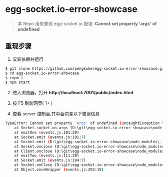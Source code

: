 # egg-socket.io-error-showcase
> 本 Repo 用来重现 egg-socket.io 报错:  **Cannot set property 'args' of undefined**

## 重现步骤
1. 安装依赖并运行
```bash
$ git clone https://github.com/pengkobe/egg-socket.io-error-showcase.git
$ cd egg-socket.io-error-showcase
$ cnpm i
$ npm start
```

2. 进入浏览器，打开 **http://localhost:7001/public/index.html**

3. 按 F5 刷新网页( 1+ )

4. 查看 server 控制台,其中会包含以下错误信息
```bash
TypeError: Cannot set property 'args' of undefined (uncaughtException throw 1 times on pid:57576)
    at Socket.socket.on.args (D:\git\egg-socket.io-error-showcase\node_modules\._egg-socket.io@3.0.0@egg-socket.io\lib\io.js:68:37)
    at emitOne (events.js:101:20)
    at Socket.emit (events.js:191:7)
    at Socket.emit (D:\git\egg-socket.io-error-showcase\node_modules\._socket.io@2.0.4@socket.io\lib\socket.js:140:10)
    at Socket.onclose (D:\git\egg-socket.io-error-showcase\node_modules\._socket.io@2.0.4@socket.io\lib\socket.js:452:8)
    at Client.onclose (D:\git\egg-socket.io-error-showcase\node_modules\._socket.io@2.0.4@socket.io\lib\client.js:233:24)
    at emitTwo (events.js:111:20)
    at Socket.emit (events.js:194:7)
    at Socket.onClose (D:\git\egg-socket.io-error-showcase\node_modules\._engine.io@3.1.3@engine.io\lib\socket.js:318:10)
    at Object.onceWrapper (events.js:293:19)
```
